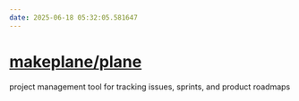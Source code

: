```yaml
---
date: 2025-06-18 05:32:05.581647
---
```


# [makeplane/plane](https://github.com/makeplane/plane)

project management tool for tracking issues, sprints, and product roadmaps